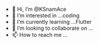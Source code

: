 - 👋 Hi, I’m @KSnamAce
- 👀 I’m interested in ...coding
- 🌱 I’m currently learning ...Flutter
- 💞️ I’m looking to collaborate on ...
- 📫 How to reach me ...

<!---
KSnamAce/KSnamAce is a ✨ special ✨ repository because its `README.md` (this file) appears on your GitHub profile.
You can click the Preview link to take a look at your changes.
--->
